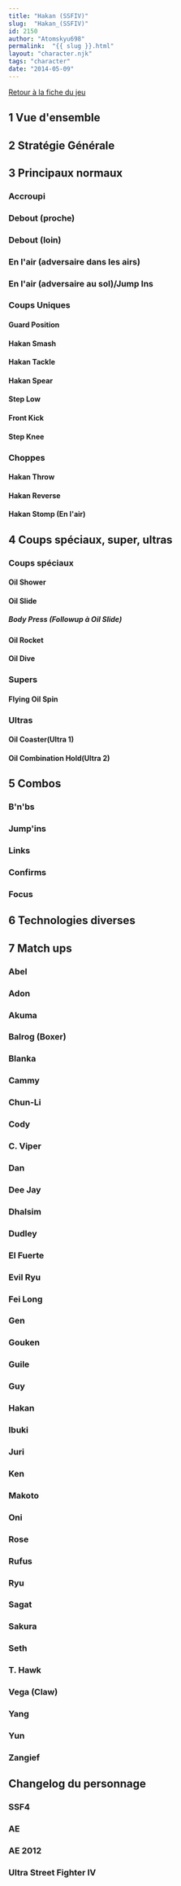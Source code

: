 ```yaml
---
title: "Hakan (SSFIV)"
slug:  "Hakan_(SSFIV)"
id: 2150
author: "Atomskyu698"
permalink:  "{{ slug }}.html"
layout: "character.njk"
tags: "character"
date: "2014-05-09"
---
```


[Retour à la fiche du
jeu](http://wiki.basgrospoing.fr/index.php/Super_Street_Fighter_IV)

## 1 Vue d'ensemble

## 2 Stratégie Générale

## 3 Principaux normaux

### Accroupi

### Debout (proche)

### Debout (loin)

### En l'air (adversaire dans les airs)

### En l'air (adversaire au sol)/Jump Ins

### Coups Uniques

#### Guard Position

#### Hakan Smash

#### Hakan Tackle

#### Hakan Spear

#### Step Low

#### Front Kick

#### Step Knee

### Choppes

#### Hakan Throw

#### Hakan Reverse

#### Hakan Stomp (En l'air)

## 4 Coups spéciaux, super, ultras

### Coups spéciaux

#### Oil Shower

#### Oil Slide

##### Body Press (Followup à Oil Slide)

#### Oil Rocket

#### Oil Dive

### Supers

#### Flying Oil Spin

### Ultras

#### Oil Coaster(Ultra 1)

#### Oil Combination Hold(Ultra 2)

## 5 Combos

### B'n'bs

### Jump'ins

### Links

### Confirms

### Focus

## 6 Technologies diverses

## 7 Match ups

### Abel

### Adon

### Akuma

### Balrog (Boxer)

### Blanka

### Cammy

### Chun-Li

### Cody

### C. Viper

### Dan

### Dee Jay

### Dhalsim

### Dudley

### El Fuerte

### Evil Ryu

### Fei Long

### Gen

### Gouken

### Guile

### Guy

### Hakan

### Ibuki

### Juri

### Ken

### Makoto

### Oni

### Rose

### Rufus

### Ryu

### Sagat

### Sakura

### Seth

### T. Hawk

### Vega (Claw)

### Yang

### Yun

### Zangief

## Changelog du personnage

### SSF4

### AE

### AE 2012

### Ultra Street Fighter IV
